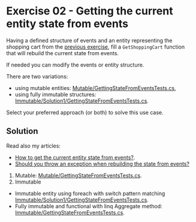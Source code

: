 # Exercise 02 - Getting the current entity state from events

Having a defined structure of events and an entity representing the shopping cart from the [previous exercise](../01-EventsDefinition), fill a `GetShoppingCart` function that will rebuild the current state from events.

If needed you can modify the events or entity structure.

There are two variations:
- using mutable entities: [Mutable/GettingStateFromEventsTests.cs](./Mutable/GettingStateFromEventsTests.cs),
- using fully immutable structures: [Immutable/Solution1/GettingStateFromEventsTests.cs](./Immutable/Solution1/GettingStateFromEventsTests.cs).

Select your preferred approach (or both) to solve this use case.

## Solution

Read also my articles:
- [How to get the current entity state from events?](https://event-driven.io/en/how_to_get_the_current_entity_state_in_event_sourcing/?utm_source=event_sourcing_net_workshop).
- [Should you throw an exception when rebuilding the state from events?](https://event-driven.io/en/should_you_throw_exception_when_rebuilding_state_from_events/=event_sourcing_net_workshop)

1. Mutable: [Mutable/GettingStateFromEventsTests.cs](./Mutable/GettingStateFromEventsTests.cs).
2. Immutable
  * Immutable entity using foreach with switch pattern matching [Immutable/Solution1/GettingStateFromEventsTests.cs](./Immutable/Solution1/GettingStateFromEventsTests.cs).
  * Fully immutable and functional with linq Aggregate method: [Immutable/GettingStateFromEventsTests.cs](./Immutable/Solution2/GettingStateFromEventsTests.cs).

